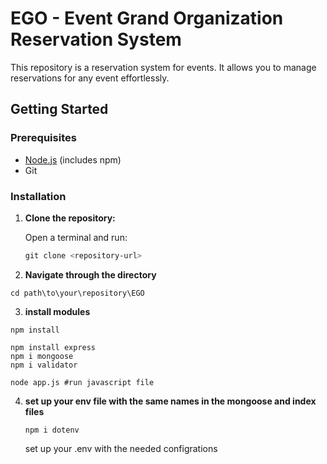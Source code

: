 # EGO - Event Grand Organization Reservation System

This repository is a reservation system for events. It allows you to manage reservations for any event effortlessly.

## Getting Started

### Prerequisites

- [Node.js](https://nodejs.org/) (includes npm)
- Git

### Installation

1. **Clone the repository:**

   Open a terminal and run:

   ```powershell
   git clone <repository-url>

   ```

2. **Navigate through the directory**

```
cd path\to\your\repository\EGO
```

3. **install modules**

```
npm install

npm install express
npm i mongoose
npm i validator

node app.js #run javascript file
```
4. **set up your env file with the same names in the mongoose and index files**
   ```
   npm i dotenv
   ```
   set up your .env with the needed configrations
